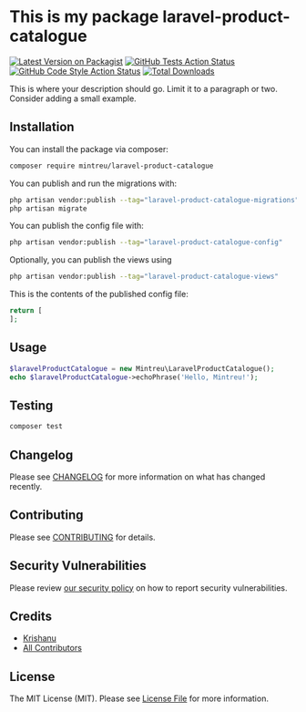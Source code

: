 # This is my package laravel-product-catalogue

[![Latest Version on Packagist](https://img.shields.io/packagist/v/mintreu/laravel-product-catalogue.svg?style=flat-square)](https://packagist.org/packages/mintreu/laravel-product-catalogue)
[![GitHub Tests Action Status](https://img.shields.io/github/actions/workflow/status/mintreu/laravel-product-catalogue/run-tests.yml?branch=main&label=tests&style=flat-square)](https://github.com/mintreu/laravel-product-catalogue/actions?query=workflow%3Arun-tests+branch%3Amain)
[![GitHub Code Style Action Status](https://img.shields.io/github/actions/workflow/status/mintreu/laravel-product-catalogue/fix-php-code-style-issues.yml?branch=main&label=code%20style&style=flat-square)](https://github.com/mintreu/laravel-product-catalogue/actions?query=workflow%3A"Fix+PHP+code+styling"+branch%3Amain)
[![Total Downloads](https://img.shields.io/packagist/dt/mintreu/laravel-product-catalogue.svg?style=flat-square)](https://packagist.org/packages/mintreu/laravel-product-catalogue)



This is where your description should go. Limit it to a paragraph or two. Consider adding a small example.

## Installation

You can install the package via composer:

```bash
composer require mintreu/laravel-product-catalogue
```

You can publish and run the migrations with:

```bash
php artisan vendor:publish --tag="laravel-product-catalogue-migrations"
php artisan migrate
```

You can publish the config file with:

```bash
php artisan vendor:publish --tag="laravel-product-catalogue-config"
```

Optionally, you can publish the views using

```bash
php artisan vendor:publish --tag="laravel-product-catalogue-views"
```

This is the contents of the published config file:

```php
return [
];
```

## Usage

```php
$laravelProductCatalogue = new Mintreu\LaravelProductCatalogue();
echo $laravelProductCatalogue->echoPhrase('Hello, Mintreu!');
```

## Testing

```bash
composer test
```

## Changelog

Please see [CHANGELOG](CHANGELOG.md) for more information on what has changed recently.

## Contributing

Please see [CONTRIBUTING](.github/CONTRIBUTING.md) for details.

## Security Vulnerabilities

Please review [our security policy](../../security/policy) on how to report security vulnerabilities.

## Credits

- [Krishanu](https://github.com/krishzzi)
- [All Contributors](../../contributors)

## License

The MIT License (MIT). Please see [License File](LICENSE.md) for more information.
